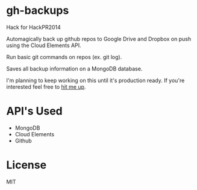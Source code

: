 gh-backups
==========

Hack for HackPR2014

Automagically back up github repos to Google Drive and Dropbox on push using the Cloud Elements API.

Run basic git commands on repos (ex. git log).

Saves all backup information on a MongoDB database.

I'm planning to keep working on this until it's production ready. If you're interested feel free to [hit me up](mailto:christian.etpr10@gmail.com).

API's Used
==========

- MongoDB
- Cloud Elements
- Github

License
==========

MIT

